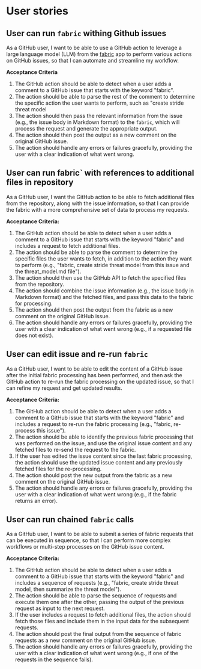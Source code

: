 # User stories

## User can run `fabric` withing Github issues

As a GitHub user, I want to be able to use a GitHub action to leverage a large language model (LLM) from the [fabric](https://github.com/danielmiessler/fabric) app to perform various actions on GitHub issues, so that I can automate and streamline my workflow.

**Acceptance Criteria**

1. The GitHub action should be able to detect when a user adds a comment to a GitHub issue that starts with the keyword "fabric".
2. The action should be able to parse the rest of the comment to determine the specific action the user wants to perform, such as "create stride threat model
3. The action should then pass the relevant information from the issue (e.g., the issue body in Markdown format) to the `fabric`, which will process the request and generate the appropriate output.
4. The action should then post the output as a new comment on the original GitHub issue.
5. The action should handle any errors or failures gracefully, providing the user with a clear indication of what went wrong.

## User can run fabric` with references to additional files in repository

As a GitHub user, I want the GitHub action to be able to fetch additional files from the repository, along with the issue information, so that I can provide the fabric with a more comprehensive set of data to process my requests.

**Acceptance Criteria:**

1. The GitHub action should be able to detect when a user adds a comment to a GitHub issue that starts with the keyword "fabric" and includes a request to fetch additional files.
2. The action should be able to parse the comment to determine the specific files the user wants to fetch, in addition to the action they want to perform (e.g., "fabric, create stride threat model from this issue and the threat_model.md file").
3. The action should then use the GitHub API to fetch the specified files from the repository.
4. The action should combine the issue information (e.g., the issue body in Markdown format) and the fetched files, and pass this data to the fabric for processing.
5. The action should then post the output from the fabric as a new comment on the original GitHub issue.
6. The action should handle any errors or failures gracefully, providing the user with a clear indication of what went wrong (e.g., if a requested file does not exist).

## User can edit issue and re-run `fabric`

As a GitHub user, I want to be able to edit the content of a GitHub issue after the initial fabric processing has been performed, and then ask the GitHub action to re-run the fabric processing on the updated issue, so that I can refine my request and get updated results.

**Acceptance Criteria:**

1. The GitHub action should be able to detect when a user adds a comment to a GitHub issue that starts with the keyword "fabric" and includes a request to re-run the fabric processing (e.g., "fabric, re-process this issue").
2. The action should be able to identify the previous fabric processing that was performed on the issue, and use the original issue content and any fetched files to re-send the request to the fabric.
3. If the user has edited the issue content since the last fabric processing, the action should use the updated issue content and any previously fetched files for the re-processing.
4. The action should post the new output from the fabric as a new comment on the original GitHub issue.
5. The action should handle any errors or failures gracefully, providing the user with a clear indication of what went wrong (e.g., if the fabric returns an error).

## User can run chained `fabric` calls

As a GitHub user, I want to be able to submit a series of fabric requests that can be executed in sequence, so that I can perform more complex workflows or multi-step processes on the GitHub issue content.

**Acceptance Criteria:**

1. The GitHub action should be able to detect when a user adds a comment to a GitHub issue that starts with the keyword "fabric" and includes a sequence of requests (e.g., "fabric, create stride threat model, then summarize the threat model").
2. The action should be able to parse the sequence of requests and execute them one after the other, passing the output of the previous request as input to the next request.
3. If the user includes a request to fetch additional files, the action should fetch those files and include them in the input data for the subsequent requests.
4. The action should post the final output from the sequence of fabric requests as a new comment on the original GitHub issue.
5. The action should handle any errors or failures gracefully, providing the user with a clear indication of what went wrong (e.g., if one of the requests in the sequence fails).
